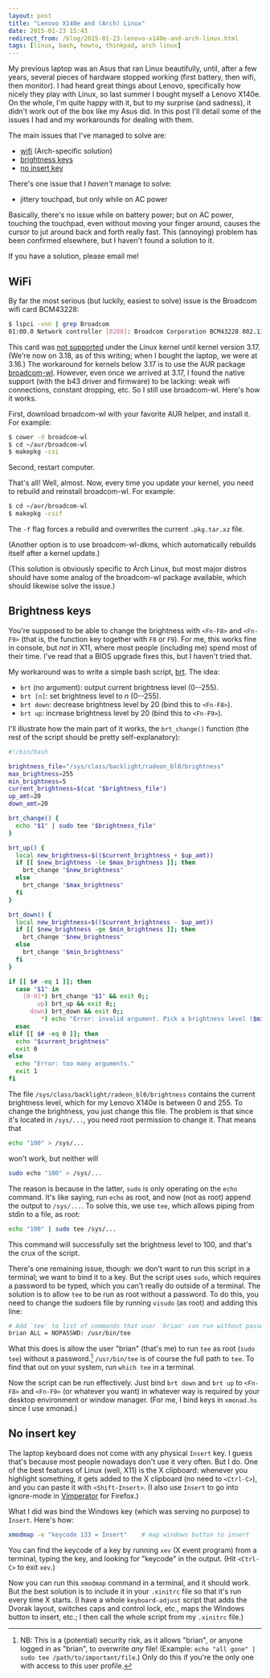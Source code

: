 ```yaml
---
layout: post
title: "Lenovo X140e and (Arch) Linux"
date: 2015-01-23 15:43
redirect_from: /blog/2015-01-23-lenovo-x140e-and-arch-linux.html
tags: [linux, bash, howto, thinkpad, arch linux]
---
```


My previous laptop was an Asus that ran Linux beautifully, until, after a few
years, several pieces of hardware stopped working (first battery, then wifi,
then monitor). I had heard great things about Lenovo, specifically how nicely
they play with Linux, so last summer I bought myself a Lenovo X140e. On the
whole, I'm quite happy with it, but to my surprise (and sadness), it didn't
work out of the box like my Asus did. In this post I'll detail some of the
issues I had and my workarounds for dealing with them.

The main issues that I've managed to solve are:

- [wifi](#wifi) (Arch-specific solution)
- [brightness keys](#brightness-keys)
- [no insert key](#no-insert-key)

There's one issue that I *haven't* manage to solve:

- jittery touchpad, but only while on AC power

Basically, there's no issue while on battery power; but on AC power, touching
the touchpad, even without moving your finger around, causes the cursor to jut
around back and forth really fast. This (annoying) problem has been confirmed
elsewhere, but I haven't found a solution to it.

If you have a solution, please email me!

## WiFi

By far the most serious (but luckily, easiest to solve) issue is the Broadcom
wifi card BCM43228:

```bash
$ lspci -vnn | grep Broadcom
01:00.0 Network controller [0280]: Broadcom Corporation BCM43228 802.11a/b/g/n [14e4:4359]
```

This card was [not supported][b43] under the Linux kernel until kernel version
3.17. (We're now on 3.18, as of this writing; when I bought the laptop, we were
at 3.16.) The workaround for kernels below 3.17 is to use the AUR package
[broadcom-wl][bc]. However, even once we arrived at 3.17, I found the native
support (with the b43 driver and firmware) to be lacking: weak wifi connections,
constant dropping, etc. So I still use broadcom-wl. Here's how it works.

First, download broadcom-wl with your favorite AUR helper, and install it. For
example:

```bash
$ cower -d broadcom-wl
$ cd ~/aur/broadcom-wl
$ makepkg -csi
```

Second, restart computer.

That's all! Well, almost. Now, every time you update your kernel, you need to
rebuild and reinstall broadcom-wl. For example:

```bash
$ cd ~/aur/broadcom-wl
$ makepkg -csif
```

The `-f` flag forces a rebuild and overwrites the current `.pkg.tar.xz` file.

(Another option is to use broadcom-wl-dkms, which automatically rebuilds itself
after a kernel update.)

(This solution is obviously specific to Arch Linux, but most major distros
should have some analog of the broadcom-wl package available, which should
likewise solve the issue.)

## Brightness keys

You're supposed to be able to change the brightness with `<Fn-F8>` and
`<Fn-F9>` (that is, the function key together with `F8` or `F9`). For me, this
works fine in console, but *not* in X11, where most people (including me) spend
most of their time. I've read that a BIOS upgrade fixes this, but I haven't
tried that.

My workaround was to write a simple bash script, [brt][brt]. The idea:

- `brt` (no argument): output current brightness level (0--255).
- `brt [n]`: set brightness level to *n* (0--255).
- `brt down`: decrease brightness level by 20 (bind this to `<Fn-F8>`).
- `brt up`: increase brightness level by 20 (bind this to `<Fn-F9>`).

I'll illustrate how the main part of it works, the `brt_change()` function (the
rest of the script should be pretty self-explanatory):

```bash
#!/bin/bash

brightness_file="/sys/class/backlight/radeon_bl0/brightness"
max_brightness=255
min_brightness=5
current_brightness=$(cat "$brightness_file")
up_amt=20
down_amt=20

brt_change() {
  echo "$1" | sudo tee "$brightness_file"
}

brt_up() {
  local new_brightness=$(($current_brightness + $up_amt))
  if [[ $new_brightness -le $max_brightness ]]; then
    brt_change "$new_brightness"
  else
    brt_change "$max_brightness"
  fi
}

brt_down() {
  local new_brightness=$(($current_brightness - $up_amt))
  if [[ $new_brightness -ge $min_brightness ]]; then
    brt_change "$new_brightness"
  else
    brt_change "$min_brightness"
  fi
}

if [[ $# -eq 1 ]]; then
  case "$1" in
    [0-9]*) brt_change "$1" && exit 0;;
        up) brt_up && exit 0;;
      down) brt_down && exit 0;;
         *) echo "Error: invalid argument. Pick a brightness level ($min_brightness-$max_brightness), or say 'up' or 'down'." && exit 1;;
  esac
elif [[ $# -eq 0 ]]; then
  echo "$current_brightness"
  exit 0
else
  echo "Error: too many arguments."
  exit 1
fi
```

The file `/sys/class/backlight/radeon_bl0/brightness` contains the current
brightness level, which for my Lenovo X140e is between 0 and 255. To change the
brightness, you just change this file. The problem is that since it's located in
`/sys/...`, you need root permission to change it. That means that

```bash
echo "100" > /sys/...
```

won't work, but neither will

```bash
sudo echo "100" > /sys/...
```

The reason is because in the latter, `sudo` is only operating on the `echo`
command. It's like saying, run `echo` as root, and now (not as root) append the
output to `/sys/...`. To solve this, we use `tee`, which allows piping from
stdin to a file, as root:

```bash
echo "100" | sudo tee /sys/...
```

This command will successfully set the brightness level to 100, and that's the
crux of the script.

There's one remaining issue, though: we don't want to run this script in a
terminal; we want to bind it to a key. But the script uses `sudo`, which
requires a password to be typed, which you can't really do outside of a
terminal. The solution is to allow `tee` to be run as root without a password.
To do this, you need to change the sudoers file by running `visudo` (as root)
and adding this line:

```bash
# Add `tee' to list of commands that user `brian' can run without password
brian ALL = NOPASSWD: /usr/bin/tee
```

What this does is allow the user "brian" (that's me) to run `tee` as root (`sudo
tee`) without a password.[^sudo-tee] `/usr/bin/tee` is of course the full path
to `tee`. To find that out on your system, run `which tee` in a terminal.

[^sudo-tee]: NB: This is a (potential) security risk, as it allows "brian", or
    anyone logged in as "brian", to overwrite *any* file! (Example: `echo "all
    gone" | sudo tee /path/to/important/file`.) Only do this if you're the only
    one with access to this user profile.

Now the script can be run effectively. Just bind `brt down` and `brt up` to
`<Fn-F8>` and `<Fn-F9>` (or whatever you want) in whatever way is required by
your desktop environment or window manager. (For me, I bind keys in `xmonad.hs`
since I use xmonad.)

## No insert key

The laptop keyboard does not come with any physical `Insert` key. I guess
that's because most people nowadays don't use it very often. But I do. One of
the best features of Linux (well, X11) is the X clipboard: whenever you
highlight something, it gets added to the X clipboard (no need to `<Ctrl-C>`),
and you can paste it with `<Shift-Insert>`. (I also use `Insert` to go into
ignore-mode in [Vimperator][vp] for Firefox.)

What I did was bind the Windows key (which was serving no purpose) to `Insert`.
Here's how:

```bash
xmodmap -e "keycode 133 = Insert"    # map windows button to insert
```

You can find the keycode of a key by running `xev` (X event program) from a
terminal, typing the key, and looking for "keycode" in the output. (Hit
`<Ctrl-C>` to exit `xev`.)

Now you can run this `xmodmap` command in a terminal, and it should work. But
the best solution is to include it in your `.xinitrc` file so that it's run
every time X starts. (I have a whole `keyboard-adjust` script that adds the
Dvorak layout, switches caps and control lock, etc., maps the Windows button to
insert, etc.; I then call the whole script from my `.xinitrc` file.)

[b43]:     http://wireless.kernel.org/en/users/Drivers/b43
[bc]:      https://aur.archlinux.org/packages/broadcom-wl/
[brt]:     https://github.com/brianbuccola/scripts/blob/master/brt
[vp]:      http://www.vimperator.org/vimperator/
